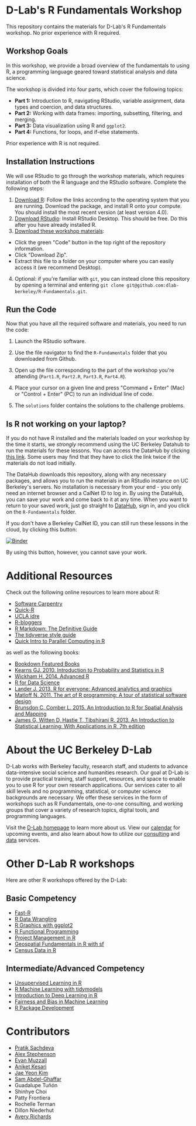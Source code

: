 # D-Lab's R Fundamentals Workshop

This repository contains the materials for D-Lab's R Fundamentals workshop. No prior experience with R required.

## Workshop Goals

In this workshop, we provide a broad overview of the fundamentals to using R, a programming language geared toward statistical analysis and data science.

The workshop is divided into four parts, which cover the following topics:

* **Part 1:** Introduction to R, navigating RStudio, variable assignment, data types and coercion, and data structures.
* **Part 2:** Working with data frames: importing, subsetting, filtering, and merging.
* **Part 3:** Data visualization using R and `ggplot2`.
* **Part 4:** Functions, for loops, and if-else statements.

Prior experience with R is not required.
## Installation Instructions

We will use RStudio to go through the workshop materials, which requires installation of both the R language and the RStudio software. Complete the following steps:

1. [Download R](https://cloud.r-project.org/): Follow the links according to the operating system that you are running. Download the package, and install R onto your compute. You should install the most recent version (at least version 4.0).
2. [Download RStudio](https://rstudio.com/products/rstudio/download/#download): Install RStudio Desktop. This should be free. Do this after you have already installed R.
3. [Download these workshop materials](https://github.com/dlab-berkeley/R-Fundamentals): 

* Click the green "Code" button in the top right of the repository information.
* Click "Download Zip".
* Extract this file to a folder on your computer where you can easily access it (we recommend Desktop).

4. Optional: if you're familiar with `git`, you can instead clone this repository by opening a terminal and entering `git clone git@github.com:dlab-berkeley/R-Fundamentals.git`.

## Run the Code

Now that you have all the required software and materials, you need to run the code:

1. Launch the RStudio software.

2. Use the file navigator to find the `R-Fundamentals` folder that you downloaded from Github.

3. Open up the file corresponding to the part of the workshop you're attending (`Part1.R`, `Part2.R`, `Part3.R`, `Part4.R`).

4. Place your cursor on a given line and press "Command + Enter" (Mac) or "Control + Enter" (PC) to run an individual line of code. 

5. The `solutions` folder contains the solutions to the challenge problems.

## Is R not working on your laptop?

If you do not have R installed and the materials loaded on your workshop by the time it starts, we *strongly* recommend using the UC Berkeley Datahub to run the materials for these lessons. You can access the DataHub by clicking [this link](https://datahub.berkeley.edu/hub/user-redirect/git-pull?repo=https%3A%2F%2Fgithub.com%2Fdlab-berkeley%2FR-Fundamentals&urlpath=rstudio%2F&branch=main). Some users may find that they have to click the link twice if the materials do not load initially. 

The DataHub downloads this repository, along with any necessary packages, and allows you to run the materials in an RStudio instance on UC Berkeley's servers. No installation is necessary from your end - you only need an internet browser and a CalNet ID to log in. By using the DataHub, you can save your work and come back to it at any time. When you want to return to your saved work, just go straight to [DataHub](https://datahub.berkeley.edu), sign in, and you click on the `R-Fundamentals` folder.

If you don't have a Berkeley CalNet ID, you can still run these lessons in the cloud, by clicking this button:

[![Binder](http://mybinder.org/badge.svg)](https://mybinder.org/v2/gh/dlab-berkeley/R-Fundamentals/HEAD)

By using this button, however, you cannot save your work.

# Additional Resources

Check out the following online resources to learn more about R:

* [Software Carpentry](https://swcarpentry.github.io/)
* [Quick-R](http://statmethods.net/)  
* [UCLA idre](https://stats.idre.ucla.edu/r/)  
* [R-bloggers](https://www.r-bloggers.com/)  
* [R Markdown: The Definitive Guide](https://bookdown.org/yihui/rmarkdown/)
* [The tidyverse style guide](http://style.tidyverse.org/)
* [Quick Intro to Parallel Computing in R](https://nceas.github.io/oss-lessons/parallel-computing-in-r/parallel-computing-in-r.html)

as well as the following books:

* [Bookdown Featured Books](https://bookdown.org/)  
* [Kearns GJ. 2010. Introduction to Probability and Statistics in R](http://www.atmos.albany.edu/facstaff/timm/ATM315spring14/R/IPSUR.pdf)
* [Wickham H. 2014. Advanced R](http://adv-r.had.co.nz/)  
* [R for Data Science](http://r4ds.had.co.nz/)  
* [Lander J. 2013. R for everyone: Advanced analytics and graphics](http://www.jaredlander.com/r-for-everyone/)  
* [Matloff N. 2011. The art of R programming: A tour of statistical software design](https://www.nostarch.com/artofr.htm)  
* [Brunsdon C, Comber L. 2015. An Introduction to R for Spatial Analysis and Mapping](https://us.sagepub.com/en-us/nam/an-introduction-to-r-for-spatial-analysis-and-mapping/book241031)
* [James G, Witten D, Hastie T, Tibshirani R. 2013. An Introduction to Statistical Learning: With Applications in R, 7th edition](http://faculty.marshall.usc.edu/gareth-james/ISL/)
# About the UC Berkeley D-Lab
D-Lab works with Berkeley faculty, research staff, and students to advance data-intensive social science and humanities research. Our goal at D-Lab is to provide practical training, staff support, resources, and space to enable you to use R for your own research applications. Our services cater to all skill levels and no programming, statistical, or computer science backgrounds are necessary. We offer these services in the form of workshops such as R Fundamentals, one-to-one consulting, and working groups that cover a variety of research topics, digital tools, and programming languages.  

Visit the [D-Lab homepage](http://dlab.berkeley.edu/) to learn more about us. View our [calendar](http://dlab.berkeley.edu/calendar-node-field-date) for upcoming events, and also learn about how to utilize our [consulting](http://dlab.berkeley.edu/consulting) and [data](http://dlab.berkeley.edu/data-resources) services. 

# Other D-Lab R workshops

Here are other R workshops offered by the D-Lab:
## Basic Competency
* [Fast-R](https://github.com/dlab-berkeley/Fast-R)
* [R Data Wrangling](https://github.com/dlab-berkeley/R-Data-Wrangling)
* [R Graphics with ggplot2](https://github.com/dlab-berkeley/R-graphics)
* [R Functional Programming](https://github.com/dlab-berkeley/R-functional-programming)
* [Project Management in R](https://github.com/dlab-berkeley/efficient-reproducible-project-management-in-R)
* [Geospatial Fundamentals in R with sf](https://github.com/dlab-berkeley/Geospatial-Fundamentals-in-R-with-sf)
* [Census Data in R](https://github.com/dlab-berkeley/Census-Data-in-R)

## Intermediate/Advanced Competency
* [Unsupervised Learning in R](https://github.com/dlab-berkeley/Unsupervised-Learning-in-R)
* [R Machine Learning with tidymodels](https://github.com/dlab-berkeley/Machine-Learning-with-tidymodels)
* [Introduction to Deep Learning in R](https://github.com/dlab-berkeley/Deep-Learning-in-R)
* [Fairness and Bias in Machine Learning](https://github.com/dlab-berkeley/fairML)
* [R Package Development](https://github.com/dlab-berkeley/R-package-development) 

# Contributors
* [Pratik Sachdeva](https://github.com/pssachdeva)
* [Alex Stephenson](https://github.com/asteves/)
* [Evan Muzzall](https://github.com/EastBayEv)
* [Aniket Kesari](https://akesari12.github.io/)
* [Jae Yeon Kim](https://jaeyk.github.io/)
* [Sam Abdel-Ghaffar](https://github.com/samyag1)
* Guadalupe Tuñón
* Shinhye Choi
* Patty Frontiera
* Rochelle Terman
* Dillon Niederhut
* [Avery Richards](https://github.com/Averysaurus)
